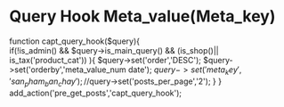 # Query Hook Meta_value(Meta_key)

function capt_query_hook($query){	
	if(!is_admin() && $query->is_main_query() && (is_shop()|| is_tax('product_cat')) ){
		$query->set('order','DESC');
		$query->set('orderby','meta_value_num date');
		$query->set('meta_key','san_pham_ban_chay');
		//$query->set('posts_per_page','2');
	}
}
add_action('pre_get_posts','capt_query_hook');
